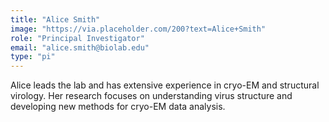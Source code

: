 ```yaml
---
title: "Alice Smith"
image: "https://via.placeholder.com/200?text=Alice+Smith"
role: "Principal Investigator"
email: "alice.smith@biolab.edu"
type: "pi"
---
```


Alice leads the lab and has extensive experience in cryo-EM and structural virology. Her research focuses on understanding virus structure and developing new methods for cryo-EM data analysis.
